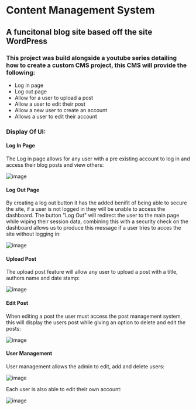 # Content Management System

## A funcitonal blog site based off the site WordPress

### This project was build alongside a youtube series detailing how to create a custom CMS project, this CMS will provide the following:

* Log in page
* Log out page
* Allow for a user to upload a post
* Allow a user to edit their post
* Allow a new user to create an account
* Allows a user to edit their account

### Display Of UI:

#### Log In Page

The Log in page allows for any user with a pre existing account to log in and access their blog posts and view others:

![image](https://github.com/user-attachments/assets/c74ea3bb-0c2f-4c86-ba50-c41ef8b9b963)

#### Log Out Page

By creating a log out button it has the added benifit of being able to secure the site, if a user is not logged in they will be unable to access the dashboard.
The button "Log Out" will redirect the user to the main page while wiping their session data, combining this with a security check on the dashboard allows us to produce this message if a user tries to acces the site without logging in:

![image](https://github.com/user-attachments/assets/7e087e32-0313-47b0-ae39-678841357dc5)

#### Upload Post

The upload post feature will allow any user to upload a post with a title, authors name and date stamp:

![image](https://github.com/user-attachments/assets/a3802e7d-de25-4255-abfd-9644b56d3197)

#### Edit Post

When editing a post the user must access the post management system, this will display the users post while giving an option to delete and edit the posts:

![image](https://github.com/user-attachments/assets/3952949a-6408-4def-94ce-d33fbe52539d)

#### User Management

User management allows the admin to edit, add and delete users:

![image](https://github.com/user-attachments/assets/9b772118-afdb-4141-9cd5-30bc192828b3)

Each user is also able to edit their own account:

![image](https://github.com/user-attachments/assets/7f47fdda-55c1-47b7-9b3d-80ad52517ef6)
